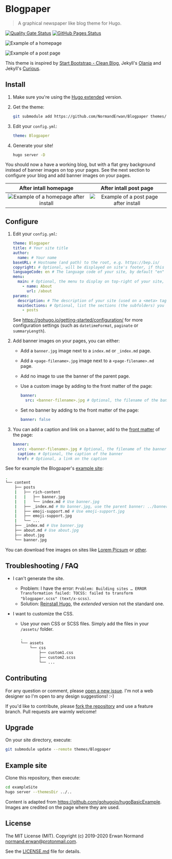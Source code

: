 # Blogpaper

> A graphical newspaper like blog theme for Hugo.

[![Quality Gate Status](https://sonarcloud.io/api/project_badges/measure?project=NormandErwan_blogpaper&metric=alert_status)](https://sonarcloud.io/dashboard?id=NormandErwan_blogpaper)
[![GitHub Pages Status](https://github.com/NormandErwan/Blogpaper/workflows/GitHub%20Pages/badge.svg)](https://github.com/NormandErwan/Blogpaper/actions)

![Example of a homepage](https://raw.githubusercontent.com/NormandErwan/Blogpaper/master/images/screenshot.png)

![Example of a post page](https://raw.githubusercontent.com/NormandErwan/Blogpaper/master/images/post-page.jpg)

This theme is inspired by [Start Bootstrap - Clean Blog](https://github.com/BlackrockDigital/startbootstrap-clean-blog),
Jekyll's [Olania](https://olania-jekyll.netlify.com/) and Jekyll's [Curious](https://curious-jekyll.netlify.com/).

## Install

1. Make sure you're using the [Hugo extended](https://gohugo.io/getting-started/installing/) version.
2. Get the theme:

    ```bash
    git submodule add https://github.com/NormandErwan/Blogpaper themes/Blogpaper
    ```

3. Edit your `config.yml`:

    ```yml
    theme: Blogpaper
    ```

4. Generate your site!

    ```bash
    hugo server -D
    ```

You should now a have a working blog, but with a flat grey background instead of banner images on top your pages. See
the next section to configure your blog and add banner images on your pages.

|                           After intall homepage                           |                           After intall post page                            |
|:-------------------------------------------------------------------------:|:---------------------------------------------------------------------------:|
| ![Example of a homepage after install](https://raw.githubusercontent.com/NormandErwan/Blogpaper/master/images/after-install-homepage.jpg) | ![Example of a post page after install](https://raw.githubusercontent.com/NormandErwan/Blogpaper/master/images/after-install-post-page.jpg) |

## Configure

1. Edit your `config.yml`:

    ```yml
    theme: Blogpaper
    title: # Your site title
    author:
      name: # Your name
    baseURL: # Hostname (and path) to the root, e.g. https://bep.is/
    copyright: # Optional, will be displayed on site's footer, if this line is removed an default copyright will be generated
    languageCode: en # The language code of your site, by default "en"
    menu:
      main: # Optional, the menu to display on top-right of your site, see https://gohugo.io/templates/menu-templates/#site-config-menus
        - name: About
          url: /about
    params:
      description: # The description of your site (used on a <meta> tag)
      mainSections: # Optional, list the sections (the subfolders) you want to display on the homepage, "posts" by default
        - posts
    ```

    See <https://gohugo.io/getting-started/configuration/> for more configuration settings (such as `datetimeFormat`,
    `paginate` or `summaryLength`).

2. Add banner images on your pages, you can either:
    - Add a `banner.jpg` image next to a `index.md` or `_index.md` page.
    - Add a `<page-filename>.jpg` image next to a `<page-filename>.md` page.
    - Add no image to use the banner of the parent page.
    - Use a custom image by adding to the front matter of the page:

        ```yml
        banner:
          src: <banner-filename>.jpg # Optional, the filename of the banner, by default <page-filename>.md or banner.jpg
        ```

    - Set no banner by adding to the front matter of the page:

        ```yml
        banner: false
        ```

3. You can add a caption and link on a banner, add to the
[front matter](https://gohugo.io/content-management/front-matter/) of the page:

    ```yml
    banner:
      src: <banner-filename>.jpg # Optional, the filename of the banner, by default <page-filename>.md or banner.jpg
      caption: # Optional, the caption of the banner
      href: # Optional, a link on the caption
    ```

See for example the Blogpaper's [example site](https://github.com/NormandErwan/BlogpaperExampleSite):

```bash
.
└── content
    ├── posts
    |   ├── rich-content
    |   |   ├── banner.jpg
    |   |   └── index.md # Use banner.jpg
    |   ├── _index.md # No banner.jpg, use the parent banner: ../banner.jpg
    |   ├── emoji-support.md # Use emoji-support.jpg
    |   ├── emoji-support.jpg
    |   └── ...
    ├── _index.md # Use banner.jpg
    ├── about.md # Use about.jpg
    ├── about.jpg
    └── banner.jpg
```

You can download free images on sites like [Lorem Picsum](https://picsum.photos/) or
[other](https://alternativeto.net/software/unsplash/).

## Troubleshooting / FAQ

- I can't generate the site.
  - Problem: I have the error: `Problem: Building sites … ERROR Transformation failed: TOCSS: failed to transform "blogpaper.scss" (text/x-scss)`.
  - Solution: [Reinstall Hugo](https://gohugo.io/getting-started/installing/), the *extended* version not the standard one.

- I want to customize the CSS.
  - Use your own CSS or SCSS files. Simply add the files in your `/assets/` folder.

    ```bash
    .
    └── assets
        └── css
            ├── custom1.css
            ├── custom2.scss
            └── ...
    ```

## Contributing

For any question or comment, please [open a new issue](https://github.com/NormandErwan/Blogpaper/issues/new).
I'm not a web designer so I'm open to any design suggestions! :-)

If you'd like to contribute, please [fork the repository](https://github.com/NormandErwan/Blogpaper/fork) and use a
feature branch. Pull requests are warmly welcome!

## Upgrade

On your site directory, execute:

```bash
git submodule update --remote themes/Blogpaper
```

## Example site

Clone this repository, then execute:

```bash
cd exampleSite
hugo server --themesDir ../..
```

Content is adapted from <https://github.com/gohugoio/hugoBasicExample>.
Images are credited on the page where they are used.

## License

The MIT License (MIT). Copyright (c) 2019-2020 Erwan Normand <normand.erwan@protonmail.com>.

See the [LICENSE.md](LICENSE.md) file for details.
